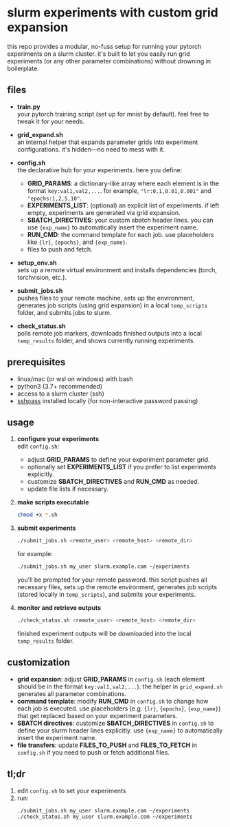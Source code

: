 # slurm experiments with custom grid expansion

this repo provides a modular, no-fuss setup for running your pytorch experiments on a slurm cluster. it's built to let you easily run grid experiments (or any other parameter combinations) without drowning in boilerplate.

## files

- **train.py**  
  your pytorch training script (set up for mnist by default). feel free to tweak it for your needs.

- **grid_expand.sh**  
  an internal helper that expands parameter grids into experiment configurations. it's hidden—no need to mess with it.

- **config.sh**  
  the declarative hub for your experiments. here you define:
  - **GRID_PARAMS**: a dictionary-like array where each element is in the format `key:val1,val2,...`. for example, `"lr:0.1,0.01,0.001"` and `"epochs:1,2,5,10"`.
  - **EXPERIMENTS_LIST**: (optional) an explicit list of experiments. if left empty, experiments are generated via grid expansion.
  - **SBATCH_DIRECTIVES**: your custom sbatch header lines. you can use `{exp_name}` to automatically insert the experiment name.
  - **RUN_CMD**: the command template for each job. use placeholders like `{lr}`, `{epochs}`, and `{exp_name}`.
  - files to push and fetch.

- **setup_env.sh**  
  sets up a remote virtual environment and installs dependencies (torch, torchvision, etc.).

- **submit_jobs.sh**  
  pushes files to your remote machine, sets up the environment, generates job scripts (using grid expansion) in a local `temp_scripts` folder, and submits jobs to slurm.

- **check_status.sh**  
  polls remote job markers, downloads finished outputs into a local `temp_results` folder, and shows currently running experiments.

## prerequisites

- linux/mac (or wsl on windows) with bash
- python3 (3.7+ recommended)
- access to a slurm cluster (ssh)
- [sshpass](https://linux.die.net/man/1/sshpass) installed locally (for non-interactive password passing)

## usage

1. **configure your experiments**  
   edit `config.sh`:
   - adjust **GRID_PARAMS** to define your experiment parameter grid.
   - optionally set **EXPERIMENTS_LIST** if you prefer to list experiments explicitly.
   - customize **SBATCH_DIRECTIVES** and **RUN_CMD** as needed.
   - update file lists if necessary.

2. **make scripts executable**
   ```bash
   chmod +x *.sh
   ```

3. **submit experiments**
   ```bash
   ./submit_jobs.sh <remote_user> <remote_host> <remote_dir>
   ```
   for example:
   ```bash
   ./submit_jobs.sh my_user slurm.example.com ~/experiments
   ```
   you'll be prompted for your remote password. this script pushes all necessary files, sets up the remote environment, generates job scripts (stored locally in `temp_scripts`), and submits your experiments.

4. **monitor and retrieve outputs**
   ```bash
   ./check_status.sh <remote_user> <remote_host> <remote_dir>
   ```
   finished experiment outputs will be downloaded into the local `temp_results` folder.

## customization

- **grid expansion**: adjust **GRID_PARAMS** in `config.sh` (each element should be in the format `key:val1,val2,...`). the helper in `grid_expand.sh` generates all parameter combinations.
- **command template**: modify **RUN_CMD** in `config.sh` to change how each job is executed. use placeholders (e.g. `{lr}`, `{epochs}`, `{exp_name}`) that get replaced based on your experiment parameters.
- **SBATCH directives**: customize **SBATCH_DIRECTIVES** in `config.sh` to define your slurm header lines explicitly. use `{exp_name}` to automatically insert the experiment name.
- **file transfers**: update **FILES_TO_PUSH** and **FILES_TO_FETCH** in `config.sh` if you need to push or fetch additional files.

## tl;dr

1. edit `config.sh` to set your experiments  
2. run:
   ```bash
   ./submit_jobs.sh my_user slurm.example.com ~/experiments
   ./check_status.sh my_user slurm.example.com ~/experiments
   ```